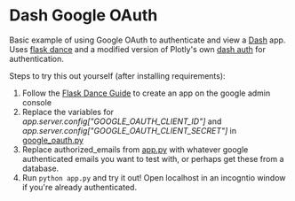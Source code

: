 # Dash Google OAuth
Basic example of using Google OAuth to authenticate and view a [Dash](https://dash.plot.ly/) app. Uses [flask dance](https://github.com/singingwolfboy/flask-dance) and a modified version of Plotly's own [dash auth](https://github.com/plotly/dash-auth) for authentication.

Steps to try this out yourself (after installing requirements):
1. Follow the [Flask Dance Guide](http://flask-dance.readthedocs.io/en/latest/quickstarts/google.html) to create an app on the google admin console
2. Replace the variables for *app.server.config["GOOGLE_OAUTH_CLIENT_ID"]* and *app.server.config["GOOGLE_OAUTH_CLIENT_SECRET"]* in [google_oauth.py](./auth/google_oauth.py)
3. Replace authorized_emails from [app.py](./app.py) with whatever google authenticated emails you want to test with, or perhaps get these from a database.
4. Run `python app.py` and try it out! Open localhost in an incogntio window if you're already authenticated.
